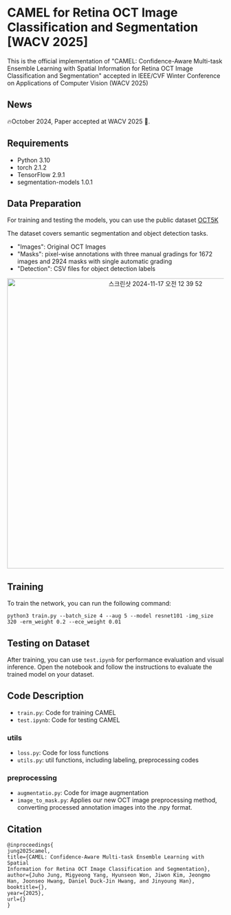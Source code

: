 # CAMEL for Retina OCT Image Classification and Segmentation [WACV 2025]

This is the official implementation of "CAMEL: Confidence-Aware Multi-task Ensemble Learning with Spatial Information for Retina OCT Image Classification and Segmentation" accepted in IEEE/CVF Winter Conference on Applications of Computer Vision (WACV 2025)


## News 
🔥October 2024, Paper accepted at WACV 2025 🎉.

## Requirements 
- Python 3.10
- torch 2.1.2
- TensorFlow 2.9.1
- segmentation-models 1.0.1


## Data Preparation
For training and testing the models, you can use the public dataset [OCT5K](https://rdr.ucl.ac.uk/articles/dataset/OCT5k_A_dataset_of_multi-disease_and_multi-graded_annotations_for_retinal_layers/22128671?file=44436359)

The dataset covers semantic segmentation and object detection tasks.

- "Images": Original OCT Images
- "Masks": pixel-wise annotations with three manual gradings for 1672 images and 2924 masks with single automatic grading
- "Detection": CSV files for object detection labels

<p align="center"><img width="674" alt="스크린샷 2024-11-17 오전 12 39 52" src="https://github.com/user-attachments/assets/78371572-8dee-41ff-bb5c-17e33127edb6">


## Training 
To train the network, you can run the following command:

```
python3 train.py --batch_size 4 --aug 5 --model resnet101 -img_size 320 -erm_weight 0.2 --ece_weight 0.01
```

## Testing on Dataset
After training, you can use ```test.ipynb``` for performance evaluation and visual inference. Open the notebook and follow the instructions to evaluate the trained model on your dataset.

## Code Description

- ```train.py```: Code for training CAMEL
- ```test.ipynb```: Code for testing CAMEL

### utils

- ```loss.py```: Code for loss functions
- ```utils.py```: util functions, including labeling, preprocessing codes

### preprocessing

- ```augmentatio.py```: Code for image augmentation
- ```image_to_mask.py```: Applies our new OCT image preprocessing method, converting processed annotation images into the .npy format.

## Citation
```
@inproceedings{
jung2025camel,
title={CAMEL: Confidence-Aware Multi-task Ensemble Learning with Spatial
Information for Retina OCT Image Classification and Segmentation},
author={Juho Jung, Migyeong Yang, Hyunseon Won, Jiwon Kim, Jeongmo Han, Joonseo Hwang, Daniel Duck-Jin Hwang, and Jinyoung Han},
booktitle={},
year={2025},
url={}
}
```


